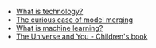 * [What is technology?](blogs/technology.md)  
* [The curious case of model merging](blogs/mm.md)  
* [What is machine learning?](blogs/ml.md)
* [The Universe and You - Children's book](universebook.md)
